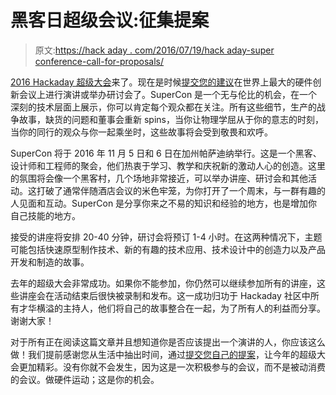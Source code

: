 # 黑客日超级会议:征集提案

> 原文:[https://hack aday . com/2016/07/19/hack aday-super conference-call-for-proposals/](https://hackaday.com/2016/07/19/hackaday-superconference-call-for-proposals/)

[2016 Hackaday 超级大会](https://hackaday.io/superconference/)来了。现在是时候[提交您的建议](https://docs.google.com/forms/d/e/1FAIpQLScDw3-DVJSYZT8cQZBId671xSDScnJc6VSQ_Ga961ZEBu6F_A/viewform)在世界上最大的硬件创新会议上进行演讲或举办研讨会了。SuperCon 是一个无与伦比的机会，在一个深刻的技术层面上展示，你可以肯定每个观众都在关注。所有这些细节，生产的战争故事，缺货的问题和董事会重新 spins，当你让物理学屈从于你的意志的时刻，当你的同行的观众与你一起乘坐时，这些故事将会受到敬畏和欢呼。

SuperCon 将于 2016 年 11 月 5 日和 6 日在加州帕萨迪纳举行。这是一个黑客、设计师和工程师的聚会，他们热衷于学习、教学和庆祝新的激动人心的创造。这里的氛围将会像一个黑客村，几个场地非常接近，可以举办讲座、研讨会和其他活动。这打破了通常伴随酒店会议的米色牢笼，为你打开了一个周末，与一群有趣的人见面和互动。SuperCon 是分享你来之不易的知识和经验的地方，也是增加你自己技能的地方。

接受的讲座将安排 20-40 分钟，研讨会将预订 1-4 小时。在这两种情况下，主题可能包括快速原型制作技术、新的有趣的技术应用、技术设计中的创造力以及产品开发和制造的故事。

去年的超级大会非常成功。如果你不能参加，你仍然可以继续参加所有的讲座，这些讲座会在活动结束后很快被录制和发布。这一成功归功于 Hackaday 社区中所有才华横溢的主持人，他们将自己的故事整合在一起，为了所有人的利益而分享。谢谢大家！

对于所有正在阅读这篇文章并且想知道你是否应该提出一个演讲的人，你应该这么做！我们提前感谢您从生活中抽出时间，通过[提交您自己的提案](https://docs.google.com/forms/d/e/1FAIpQLScDw3-DVJSYZT8cQZBId671xSDScnJc6VSQ_Ga961ZEBu6F_A/viewform)，让今年的超级大会更加精彩。没有你就不会发生，因为这是一次积极参与的会议，而不是被动消费的会议。做硬件运动；这是你的机会。